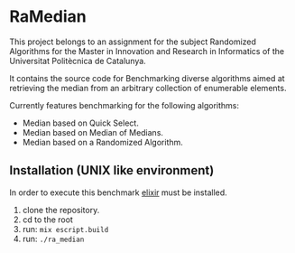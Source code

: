 # RaMedian

This project belongs to an assignment for the subject Randomized Algorithms
for the Master in Innovation and Research in Informatics of the Universitat
Politècnica de Catalunya.

It contains the source code for Benchmarking diverse algorithms aimed at
retrieving the median from an arbitrary collection of enumerable elements.

Currently features benchmarking for the following algorithms:

  - Median based on Quick Select.
  - Median based on Median of Medians.
  - Median based on a Randomized Algorithm.

## Installation (UNIX like environment)

In order to execute this benchmark [elixir](http://elixir-lang.org) must be installed.

 1) clone the repository.
 2) cd to the root
 3) run: `mix escript.build`
 4) run: `./ra_median`

